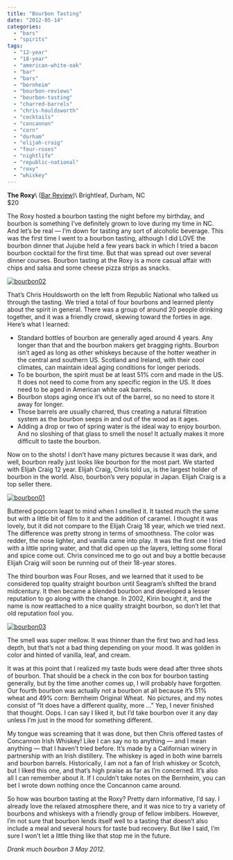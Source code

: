 ```yaml
---
title: "Bourbon Tasting"
date: "2012-05-14"
categories: 
  - "bars"
  - "spirits"
tags: 
  - "12-year"
  - "18-year"
  - "american-white-oak"
  - "bar"
  - "bars"
  - "bernheim"
  - "bourbon-reviews"
  - "bourbon-tasting"
  - "charred-barrels"
  - "chris-houldsworth"
  - "cocktails"
  - "concannon"
  - "corn"
  - "durham"
  - "elijah-craig"
  - "four-roses"
  - "nightlife"
  - "republic-national"
  - "roxy"
  - "whiskey"
---
```


**The Roxy**\ 
([Bar Review](http://www.thegourmez.com/2011/12/the-roxy-review-and-yelps-mobsters-and-molls-party/))\ 
Brightleaf, Durham, NC\
$20

The Roxy hosted a bourbon tasting the night before my birthday, and bourbon is something I’ve definitely grown to love during my time in NC. And let’s be real — I’m down for tasting any sort of alcoholic beverage. This was the first time I went to a bourbon tasting, although I did LOVE the bourbon dinner that Jujube held a few years back in which I tried a bacon bourbon cocktail for the first time. But that was spread out over several dinner courses. Bourbon tasting at the Roxy is a more casual affair with chips and salsa and some cheese pizza strips as snacks.

[![](http://s3.amazonaws.com/thegourmez-wpmedia/2012/05/bourbon02.jpg "bourbon02")](http://s3.amazonaws.com/thegourmez-wpmedia/2012/05/bourbon02.jpg)

That’s Chris Houldsworth on the left from Republic National who talked us through the tasting. We tried a total of four bourbons and learned plenty about the spirit in general. There was a group of around 20 people drinking together, and it was a friendly crowd, skewing toward the forties in age. Here’s what I learned:

- Standard bottles of bourbon are generally aged around 4 years. Any longer than that and the bourbon makers get bragging rights. Bourbon isn’t aged as long as other whiskeys because of the hotter weather in the central and southern US. Scotland and Ireland, with their cool climates, can maintain ideal aging conditions for longer periods.
- To be bourbon, the spirit must be at least 51% corn and made in the US. It does not need to come from any specific region in the US. It does need to be aged in American white oak barrels.
- Bourbon stops aging once it’s out of the barrel, so no need to store it away for longer.
- Those barrels are usually charred, thus creating a natural filtration system as the bourbon seeps in and out of the wood as it ages.
- Adding a drop or two of spring water is the ideal way to enjoy bourbon. And no sloshing of that glass to smell the nose! It actually makes it more difficult to taste the bourbon.

Now on to the shots! I don’t have many pictures because it was dark, and well, bourbon really just looks like bourbon for the most part. We started with Elijah Craig 12 year. Elijah Craig, Chris told us, is the largest holder of bourbon in the world. Also, bourbon’s very popular in Japan. Elijah Craig is a top seller there.

[![](http://s3.amazonaws.com/thegourmez-wpmedia/2012/05/bourbon01.jpg "bourbon01")](http://s3.amazonaws.com/thegourmez-wpmedia/2012/05/bourbon01.jpg)

Buttered popcorn leapt to mind when I smelled it. It tasted much the same but with a little bit of film to it and the addition of caramel. I thought it was lovely, but it did not compare to the Elijah Craig 18 year, which we tried next. The difference was pretty strong in terms of smoothness. The color was redder, the nose lighter, and vanilla came into play. It was the first one I tried with a little spring water, and that did open up the layers, letting some floral and spice come out. Chris convinced me to go out and buy a bottle because Elijah Craig will soon be running out of their 18-year stores.

The third bourbon was Four Roses, and we learned that it used to be considered top quality straight bourbon until Seagram’s shifted the brand midcentury. It then became a blended bourbon and developed a lesser reputation to go along with the change. In 2002, Kirin bought it, and the name is now reattached to a nice quality straight bourbon, so don’t let that old reputation fool you.

[![](http://s3.amazonaws.com/thegourmez-wpmedia/2012/05/bourbon03.jpg "bourbon03")](http://s3.amazonaws.com/thegourmez-wpmedia/2012/05/bourbon03.jpg)

The smell was super mellow. It was thinner than the first two and had less depth, but that’s not a bad thing depending on your mood. It was golden in color and hinted of vanilla, leaf, and cream.

It was at this point that I realized my taste buds were dead after three shots of bourbon. That should be a check in the con box for bourbon tasting generally, but by the time another comes up, I will probably have forgotten. Our fourth bourbon was actually not a bourbon at all because it’s 51% wheat and 49% corn: Bernheim Original Wheat.  No pictures, and my notes consist of “It does have a different quality, more …” Yep, I never finished that thought. Oops. I can say I liked it, but I’d take bourbon over it any day unless I’m just in the mood for something different.

My tongue was screaming that it was done, but then Chris offered tastes of Concannon Irish Whiskey! Like I can say no to anything — and I mean anything — that I haven’t tried before. It’s made by a Californian winery in partnership with an Irish distillery. The whiskey is aged in both wine barrels and bourbon barrels. Historically, I am not a fan of Irish whiskey or Scotch, but I liked this one, and that’s high praise as far as I’m concerned. It’s also all I can remember about it. If I couldn’t take notes on the Bernheim, you can bet I wrote down nothing once the Concannon came around.

So how was bourbon tasting at the Roxy? Pretty darn informative, I’d say. I already love the relaxed atmosphere there, and it was nice to try a variety of bourbons and whiskeys with a friendly group of fellow imbibers. However, I’m not sure that bourbon lends itself well to a tasting that doesn’t also include a meal and several hours for taste bud recovery. But like I said, I’m sure I won’t let a little thing like that stop me in the future.

_Drank much bourbon 3 May 2012._
